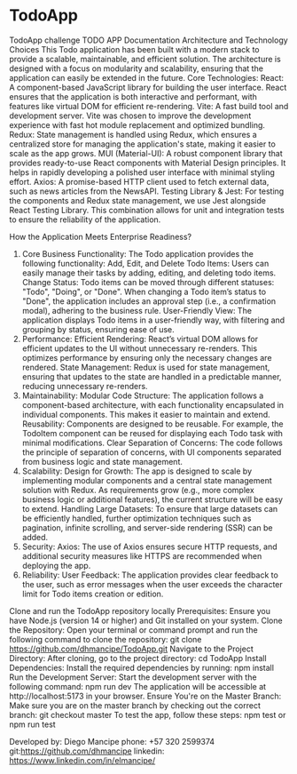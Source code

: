 # TodoApp
TodoApp challenge
TODO APP Documentation
Architecture and Technology Choices
This Todo application has been built with a modern stack to provide a scalable, maintainable, and efficient solution. The architecture is designed with a focus on modularity and scalability, ensuring that the application can easily be extended in the future.
Core Technologies:
React: A component-based JavaScript library for building the user interface. React ensures that the application is both interactive and performant, with features like virtual DOM for efficient re-rendering.
Vite: A fast build tool and development server. Vite was chosen to improve the development experience with fast hot module replacement and optimized bundling.
Redux: State management is handled using Redux, which ensures a centralized store for managing the application's state, making it easier to scale as the app grows.
MUI (Material-UI): A robust component library that provides ready-to-use React components with Material Design principles. It helps in rapidly developing a polished user interface with minimal styling effort.
Axios: A promise-based HTTP client used to fetch external data, such as news articles from the NewsAPI.
Testing Library & Jest: For testing the components and Redux state management, we use Jest alongside React Testing Library. This combination allows for unit and integration tests to ensure the reliability of the application.


How the Application Meets Enterprise Readiness?
1. Core Business Functionality:
The Todo application provides the following functionality:
Add, Edit, and Delete Todo Items: Users can easily manage their tasks by adding, editing, and deleting todo items.
Change Status: Todo items can be moved through different statuses: "Todo", "Doing", or "Done". When changing a Todo item’s status to "Done", the application includes an approval step (i.e., a confirmation modal), adhering to the business rule.
User-Friendly View: The application displays Todo items in a user-friendly way, with filtering and grouping by status, ensuring ease of use.
2. Performance:
Efficient Rendering: React’s virtual DOM allows for efficient updates to the UI without unnecessary re-renders. This optimizes performance by ensuring only the necessary changes are rendered.
State Management: Redux is used for state management, ensuring that updates to the state are handled in a predictable manner, reducing unnecessary re-renders.
3. Maintainability:
Modular Code Structure: The application follows a component-based architecture, with each functionality encapsulated in individual components. This makes it easier to maintain and extend.
Reusability: Components are designed to be reusable. For example, the TodoItem component can be reused for displaying each Todo task with minimal modifications.
Clear Separation of Concerns: The code follows the principle of separation of concerns, with UI components separated from business logic and state management.
4. Scalability:
Design for Growth: The app is designed to scale by implementing modular components and a central state management solution with Redux. As requirements grow (e.g., more complex business logic or additional features), the current structure will be easy to extend.
Handling Large Datasets: To ensure that large datasets can be efficiently handled, further optimization techniques such as pagination, infinite scrolling, and server-side rendering (SSR) can be added.
5. Security:
Axios: The use of Axios ensures secure HTTP requests, and additional security measures like HTTPS are recommended when deploying the app.
6. Reliability:
User Feedback: The application provides clear feedback to the user, such as error messages when the user exceeds the character limit for Todo items  creation or edition.

Clone and run the TodoApp repository locally
Prerequisites:
Ensure you have Node.js (version 14 or higher) and Git installed on your system.
Clone the Repository:
Open your terminal or command prompt and run the following command to clone the repository:
git clone https://github.com/dhmancipe/TodoApp.git
Navigate to the Project Directory:
After cloning, go to the project directory:
cd TodoApp
Install Dependencies:
Install the required dependencies by running:
npm install
Run the Development Server:
Start the development server with the following command:
npm run dev
The application will be accessible at http://localhost:5173 in your browser.
Ensure You're on the Master Branch:
Make sure you are on the master branch by checking out the correct branch:
git checkout master
To test the app, follow these steps:
	npm test or npm run test

 Developed by: 
Diego Mancipe
phone: +57 320 2599374
git:https://github.com/dhmancipe
linkedin: https://www.linkedin.com/in/elmancipe/





